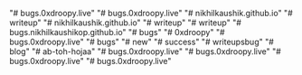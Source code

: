 "# bugs.0xdroopy.live" 
"# bugs.0xdroopy.live" 
"# nikhilkaushik.github.io" 
"# writeup" 
"# nikhilkaushik.github.io" 
"# writeup" 
"# writeup" 
"# bugs.nikhilkaushikop.github.io" 
"# bugs" 
"# 0xdroopy" 
"# bugs.0xdroopy.live" 
"# bugs" 
"# new" 
"# success" 
"# writeupsbug" 
"# blog" 
"# ab-toh-hojaa" 
"# bugs.0xdroopy.live" 
"# bugs.0xdroopy.live" 
"# bugs.0xdroopy.live" 
"# bugs.0xdroopy.live" 
